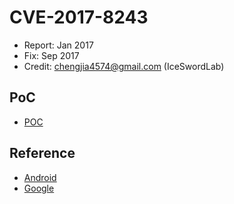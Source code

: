 # CVE-2017-8243

- Report: Jan 2017 
- Fix: Sep 2017
- Credit: chengjia4574@gmail.com (IceSwordLab)

## PoC

- [POC](./readme)

## Reference

- [Android](https://source.android.com/security/bulletin/2017-07-01.html)
- [Google](https://issuetracker.google.com/issues/37131919)
